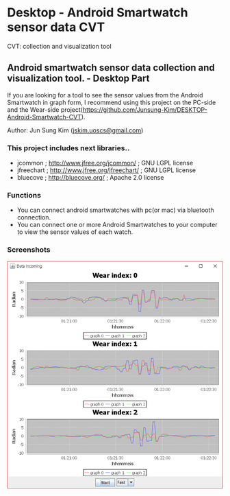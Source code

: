 Desktop - Android Smartwatch sensor data CVT
=============
CVT: collection and visualization tool

## Android smartwatch sensor data collection and visualization tool. - Desktop Part

If you are looking for a tool to see the sensor values from the Android Smartwatch in graph form,
I recommend using this project on the PC-side and the Wear-side project(https://github.com/Junsung-Kim/DESKTOP-Android-Smartwatch-CVT).

Author: Jun Sung Kim (jskim.uoscs@gmail.com) 

### This project includes next libraries..
 - jcommon ; http://www.jfree.org/jcommon/ ; GNU LGPL license
 - jfreechart ; http://www.jfree.org/jfreechart/ ; GNU LGPL license
 - bluecove ; http://bluecove.org/ ; Apache 2.0 license

### Functions
 - You can connect android smartwatches with pc(or mac) via bluetooth connection.
 - You can connect one or more Android Smartwatches to your computer to view the sensor values of each watch.
 
### Screenshots

![Screenshot.PNG](https://github.com/Junsung-Kim/DESKTOP-Android-Smartwatch-CVT/blob/master/Screenshot.PNG "Screenshot.PNG")

